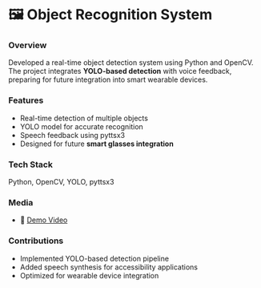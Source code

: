 # 🖼️ Object Recognition System

### Overview
Developed a real-time object detection system using Python and OpenCV.  
The project integrates **YOLO-based detection** with voice feedback, preparing for future integration into smart wearable devices.

### Features
- Real-time detection of multiple objects
- YOLO model for accurate recognition
- Speech feedback using pyttsx3
- Designed for future **smart glasses integration**

### Tech Stack
Python, OpenCV, YOLO, pyttsx3

### Media
- 🎥 [Demo Video](https://youtu.be/cccc)

### Contributions
- Implemented YOLO-based detection pipeline
- Added speech synthesis for accessibility applications
- Optimized for wearable device integration
